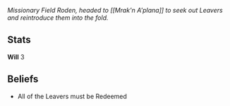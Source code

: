 *Missionary Field Roden, headed to [[Mrak'n A'plana]] to seek out Leavers and reintroduce them into the fold.*

## Stats
**Will** 3
## Beliefs
- All of the Leavers must be Redeemed

